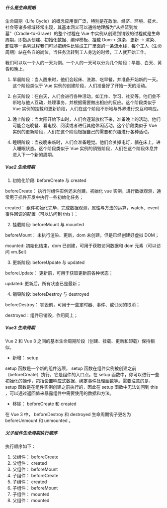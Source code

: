 ##### 什么是生命周期

生命周期（Life Cycle）的概念应用很广泛，特别是在政治、经济、环境、技术、社会等诸多领域经常出现，其基本涵义可以通俗地理解为“从摇篮到坟墓”（Cradle-to-Grave）的整个过程在 Vue 中实例从创建到销毁的过程就是生命周期，即指从创建、初始化数据、编译模板、挂载 Dom→ 渲染、更新 → 渲染、卸载等一系列过程我们可以把组件比喻成工厂里面的一条流水线，每个工人（生命周期）站在各自的岗位，当任务流转到工人身边的时候，工人就开始工作。

我们可以以一个人的一天为例。一个人的一天可以分为几个阶段：早晨、白天、黄昏和晚上。

1. 早晨阶段：当人醒来时，他们会起床、洗漱、吃早餐，并准备开始新的一天。这个阶段类似于 Vue 实例的创建阶段，人们准备好了开始一天的活动。

2. 白天阶段：在白天，人们会进行各种活动，如工作、学习、社交等。他们会不断地与他人互动，处理事务，并根据需要做出相应的反应。这个阶段类似于 Vue 实例的挂载和更新阶段，人们在这个阶段不断地与外界进行交互和响应。

3. 晚上阶段：当太阳开始下山时，人们会逐渐放松下来，准备晚上的活动。他们可能会吃晚餐、看电视、阅读或者进行其他休闲活动。这个阶段类似于 Vue 实例的更新阶段，人们在这个阶段根据自己的需要和兴趣进行各种活动。

4. 睡眠阶段：当夜晚来临时，人们会准备睡觉。他们会关掉电灯，躺在床上，进入睡眠状态。这个阶段类似于 Vue 实例的销毁阶段，人们在这个阶段休息并进入下一个新的周期。

##### Vue2 生命周期

1. 初始化阶段: beforeCreate 与 created

beforeCreate： 执行时组件实例还未创建，初始化 vue 实例，进行数据观测，通常用于插件开发中执行一些初始化任务；

created： 组件初始化完毕，完成数据观测，属性与方法的运算，watch、event 事件回调的配置（可以访问到 this ）；

2. 挂载阶段: beforeMount 与 mounted

beforeMount： 未执行渲染、更新，dom 未创建，但是已经创建好虚拟 DOM；

mounted: 初始化结束，dom 已创建，可用于获取访问数据和 dom 元素（可以访问 vm.$el）

3. 更新阶段: beforeUpdate 与 updated

beforeUpdate： 更新前，可用于获取更新前各种状态；

updated: 更新后，所有状态已是最新；

4. 销毁阶段: beforeDestroy 与 destroyed

beforeDestroy： 销毁前，可用于一些定时器、事件、或订阅的取消；

destroyed：组件已销毁，作用同上；

##### Vue3 生命周期

Vue 2 和 Vue 3 之间的基本生命周期阶段（创建、挂载、更新和卸载）保持相似。

- 新增： setup

setup 函数是一个新的组件选项， setup 函数在组件实例被创建之前（beforeCreate）执行，它是组件的入口点。在 setup 函数中，你可以进行一些初始化的操作，包括设置响应式数据、绑定事件处理函数等。需要注意的是， setup 函数是在组件实例创建之前执行的，因此在 setup 函数中无法访问到 this ，可以通过返回值来暴露组件中需要使用的数据和方法。

- 移除： beforeCreate 和 created

在 Vue 3 中， beforeDestroy 和 destroyed 生命周期钩子更名为 beforeUnmount 和 unmounted 。

##### 父子组件生命周期执行顺序

执行顺序如下：

1. 父组件： beforeCreate
2. 父组件： created
3. 父组件： beforeMount
4. 子组件： beforeCreate
5. 子组件： created
6. 子组件： beforeMount
7. 子组件： mounted
8. 父组件： mounted
